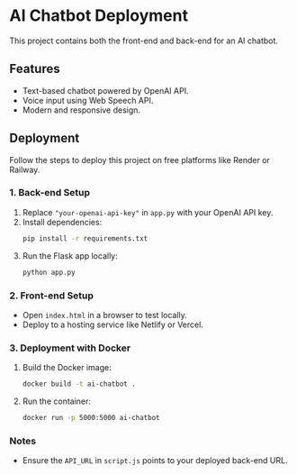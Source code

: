 # AI Chatbot Deployment

This project contains both the front-end and back-end for an AI chatbot.

## Features
- Text-based chatbot powered by OpenAI API.
- Voice input using Web Speech API.
- Modern and responsive design.

## Deployment
Follow the steps to deploy this project on free platforms like Render or Railway.

### 1. Back-end Setup
1. Replace `"your-openai-api-key"` in `app.py` with your OpenAI API key.
2. Install dependencies:
   ```bash
   pip install -r requirements.txt
   ```
3. Run the Flask app locally:
   ```bash
   python app.py
   ```

### 2. Front-end Setup
- Open `index.html` in a browser to test locally.
- Deploy to a hosting service like Netlify or Vercel.

### 3. Deployment with Docker
1. Build the Docker image:
   ```bash
   docker build -t ai-chatbot .
   ```
2. Run the container:
   ```bash
   docker run -p 5000:5000 ai-chatbot
   ```

### Notes
- Ensure the `API_URL` in `script.js` points to your deployed back-end URL.
